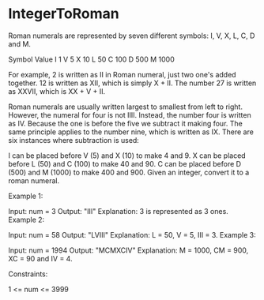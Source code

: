# IntegerToRoman
Roman numerals are represented by seven different symbols: I, V, X, L, C, D and M.

Symbol       Value
I             1
V             5
X             10
L             50
C             100
D             500
M             1000

For example, 2 is written as II in Roman numeral, just two one's added together. 12 is written as XII, which is simply X + II. The number 27 is written as XXVII, which is XX + V + II.

Roman numerals are usually written largest to smallest from left to right. However, the numeral for four is not IIII. Instead, the number four is written as IV. Because the one is before the five we subtract it making four. The same principle applies to the number nine, which is written as IX. There are six instances where subtraction is used:

I can be placed before V (5) and X (10) to make 4 and 9. 
X can be placed before L (50) and C (100) to make 40 and 90. 
C can be placed before D (500) and M (1000) to make 400 and 900.
Given an integer, convert it to a roman numeral.

 

Example 1:

Input: num = 3
Output: "III"
Explanation: 3 is represented as 3 ones.
Example 2:

Input: num = 58
Output: "LVIII"
Explanation: L = 50, V = 5, III = 3.
Example 3:

Input: num = 1994
Output: "MCMXCIV"
Explanation: M = 1000, CM = 900, XC = 90 and IV = 4.
 

Constraints:

1 <= num <= 3999
